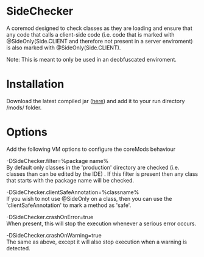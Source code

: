 SideChecker
======

A coremod designed to check classes as they are loading and ensure that any code that calls a client-side code (i.e. code that is marked with @SideOnly(Side.CLIENT and therefore not present in a server enviroment) is also marked with @SideOnly(Side.CLIENT).


Note: This is meant to only be used in an deobfuscated enviroment.

Installation
==============
Download the latest compiled jar (<a href="http://www.mediafire.com/download/2yeqy4fsvualbpa/SideChecker-1.0.jar">here</a>) and add it to your run directory /mods/ folder.


Options
==============
Add the following VM options to configure the coreMods behaviour

-DSideChecker.filter=%package name%<br>
By default only classes in the 'production' directory are checked (i.e. classes than can be edited by the IDE) . If this filter is present then any class that starts with the package name will be checked.

-DSideChecker.clientSafeAnnotation=%classname%<br>
If you wish to not use @SideOnly on a class, then you can use the 'clientSafeAnnotation' to mark a method as 'safe'.

-DSideChecker.crashOnError=true<br>
When present, this will stop the execution whenever a serious error occurs.

-DSideChecker.crashOnWarning=true<br>
The same as above, except it will also stop execution when a warning is detected.
